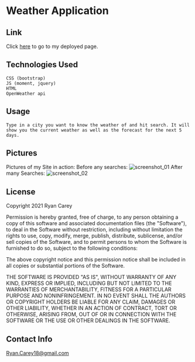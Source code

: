 # Weather Application

## Link

Click [here](https://ryancarey18.github.io/Weather-Application/) to go to my deployed page.

## Technologies Used

    CSS (bootstrap)
    JS (moment, jquery)
    HTML
    OpenWeather api

## Usage

    Type in a city you want to know the weather of and hit search. It will show you the current weather as well as the forecast for the next 5 days.

## Pictures

Pictures of my Site in action:
Before any searches:
![screenshot_01](https://user-images.githubusercontent.com/86500418/138573468-98df6788-e4a1-4275-b07a-8826a41e2b24.png)
After many Searches:
![screenshot_02](https://user-images.githubusercontent.com/86500418/138573473-8064e0c5-e014-4932-8254-4dbb9d676a25.png)

## License

Copyright 2021 Ryan Carey

Permission is hereby granted, free of charge, to any person obtaining a copy of this software and associated documentation files (the "Software"), to deal in the Software without restriction, including without limitation the rights to use, copy, modify, merge, publish, distribute, sublicense, and/or sell copies of the Software, and to permit persons to whom the Software is furnished to do so, subject to the following conditions:

The above copyright notice and this permission notice shall be included in all copies or substantial portions of the Software.

THE SOFTWARE IS PROVIDED "AS IS", WITHOUT WARRANTY OF ANY KIND, EXPRESS OR IMPLIED, INCLUDING BUT NOT LIMITED TO THE WARRANTIES OF MERCHANTABILITY, FITNESS FOR A PARTICULAR PURPOSE AND NONINFRINGEMENT. IN NO EVENT SHALL THE AUTHORS OR COPYRIGHT HOLDERS BE LIABLE FOR ANY CLAIM, DAMAGES OR OTHER LIABILITY, WHETHER IN AN ACTION OF CONTRACT, TORT OR OTHERWISE, ARISING FROM, OUT OF OR IN CONNECTION WITH THE SOFTWARE OR THE USE OR OTHER DEALINGS IN THE SOFTWARE.

## Contact Info

Ryan.Carey18@gmail.com
